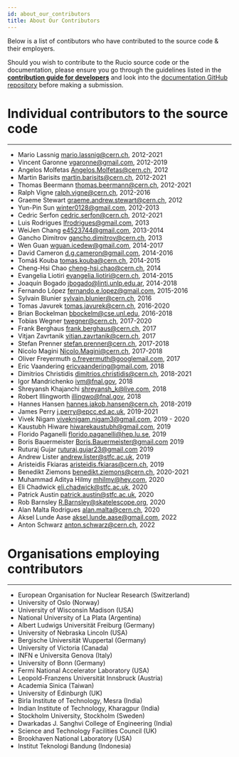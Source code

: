 ```yaml
---
id: about_our_contributors
title: About Our Contributors
---
```


Below is a list of contibutors who have contributed to the
source code & their employers.

Should you wish to contribute to the Rucio source code or the documentation,
please ensure you go through the guidelines listed in the [__contribution guide
for developers__](contributing) and look into the [documentation GitHub
repository](https://github.com/rucio/documentation) before making a submission.

# Individual contributors to the source code

---

- Mario Lassnig <mario.lassnig@cern.ch>, 2012-2021
- Vincent Garonne <vgaronne@gmail.com>, 2012-2019
- Angelos Molfetas <Angelos.Molfetas@cern.ch>, 2012
- Martin Barisits <martin.barisits@cern.ch>, 2012-2021
- Thomas Beermann <thomas.beermann@cern.ch>, 2012-2021
- Ralph Vigne <ralph.vigne@cern.ch>, 2012-2016
- Graeme Stewart <graeme.andrew.stewart@cern.ch>, 2012
- Yun-Pin Sun <winter0128@gmail.com>, 2012-2013
- Cedric Serfon <cedric.serfon@cern.ch>, 2012-2021
- Luis Rodrigues <lfrodrigues@gmail.com>, 2013
- WeiJen Chang <e4523744@gmail.com>, 2013-2014
- Gancho Dimitrov <gancho.dimitrov@cern.ch>, 2013
- Wen Guan <wguan.icedew@gmail.com>, 2014-2017
- David Cameron <d.g.cameron@gmail.com>, 2014-2016
- Tomáš Kouba <tomas.kouba@cern.ch>, 2014-2015
- Cheng-Hsi Chao <cheng-hsi.chao@cern.ch>, 2014
- Evangelia Liotiri <evangelia.liotiri@cern.ch>, 2014-2015
- Joaquín Bogado <jbogado@linti.unlp.edu.ar>, 2014-2018
- Fernando López <fernando.e.lopez@gmail.com>, 2015-2016
- Sylvain Blunier <sylvain.blunier@cern.ch>, 2016
- Tomas Javurek <tomas.javurek@cern.ch>, 2016-2020
- Brian Bockelman <bbockelm@cse.unl.edu>, 2016-2018
- Tobias Wegner <twegner@cern.ch>, 2017-2020
- Frank Berghaus <frank.berghaus@cern.ch>, 2017
- Vitjan Zavrtanik <vitjan.zavrtanik@cern.ch>, 2017
- Stefan Prenner <stefan.prenner@cern.ch>, 2017-2018
- Nicolo Magini <Nicolo.Magini@cern.ch>, 2017-2018
- Oliver Freyermuth <o.freyermuth@googlemail.com>, 2017
- Eric Vaandering <ericvaandering@gmail.com>, 2018
- Dimitrios Christidis <dimitrios.christidis@cern.ch>, 2018-2021
- Igor Mandrichenko <ivm@fnal.gov>, 2018
- Shreyansh Khajanchi <shreyansh_k@live.com>, 2018
- Robert Illingworth <illingwo@fnal.gov>, 2018
- Hannes Hansen <hannes.jakob.hansen@cern.ch>, 2018-2019
- James Perry <j.perry@epcc.ed.ac.uk>, 2019-2021
- Vivek Nigam <viveknigam.nigam3@gmail.com>, 2019 - 2020
- Kaustubh Hiware <hiwarekaustubh@gmail.com>, 2019
- Florido Paganelli <florido.paganelli@hep.lu.se>, 2019
- Boris Bauermeister <Boris.Bauermeister@gmail.com> 2019
- Ruturaj Gujar <ruturaj.gujar23@gmail.com> 2019
- Andrew Lister <andrew.lister@stfc.ac.uk>, 2019
- Aristeidis Fkiaras <aristeidis.fkiaras@cern.ch>, 2019
- Benedikt Ziemons <benedikt.ziemons@cern.ch>, 2020-2021
- Muhammad Aditya Hilmy <mhilmy@hey.com>, 2020
- Eli Chadwick <eli.chadwick@stfc.ac.uk>, 2020
- Patrick Austin <patrick.austin@stfc.ac.uk>, 2020
- Rob Barnsley <R.Barnsley@skatelescope.org>, 2020
- Alan Malta Rodrigues <alan.malta@cern.ch>, 2020
- Aksel Lunde Aase <aksel.lunde.aase@gmail.com>, 2022
- Anton Schwarz <anton.schwarz@cern.ch>, 2022

# Organisations employing contributors

---

- European Organisation for Nuclear Research (Switzerland)
- University of Oslo (Norway)
- University of Wisconsin Madison (USA)
- National University of La Plata (Argentina)
- Albert Ludwigs Universität Freiburg (Germany)
- University of Nebraska Lincoln (USA)
- Bergische Universität Wuppertal (Germany)
- University of Victoria (Canada)
- INFN e Universita Genova (Italy)
- University of Bonn (Germany)
- Fermi National Accelerator Laboratory (USA)
- Leopold-Franzens Universität Innsbruck (Austria)
- Academia Sinica (Taiwan)
- University of Edinburgh (UK)
- Birla Institute of Technology, Mesra (India)
- Indian Institute of Technology, Kharagpur (India)
- Stockholm University, Stockholm (Sweden)
- Dwarkadas J. Sanghvi College of Engineering (India)
- Science and Technology Facilities Council (UK)
- Brookhaven National Laboratory (USA)
- Institut Teknologi Bandung (Indonesia)
